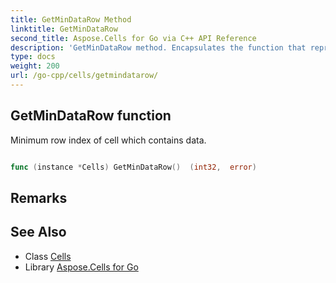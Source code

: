 ```yaml
---
title: GetMinDataRow Method 
linktitle: GetMinDataRow
second_title: Aspose.Cells for Go via C++ API Reference
description: 'GetMinDataRow method. Encapsulates the function that represents getmindatarow in Go.'
type: docs
weight: 200
url: /go-cpp/cells/getmindatarow/
---
```


## GetMinDataRow function

Minimum row index of cell which contains data.

```go

func (instance *Cells) GetMinDataRow()  (int32,  error) 

```

## Remarks


## See Also

* Class [Cells](../)
* Library [Aspose.Cells for Go](../../)
